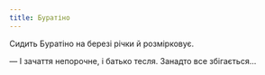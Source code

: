 ```yaml
---
title: Буратіно
---
```


Сидить Буратіно на березі річки й розмірковує.

— І зачаття непорочне, і батько тесля. Занадто все збігається...